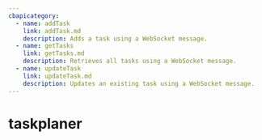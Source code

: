 ```yaml
---
cbapicategory:
  - name: addTask
    link: addTask.md
    description: Adds a task using a WebSocket message.
  - name: getTasks
    link: getTasks.md
    description: Retrieves all tasks using a WebSocket message.
  - name: updateTask
    link: updateTask.md
    description: Updates an existing task using a WebSocket message.
---
```

# taskplaner
<CBAPICategory />
